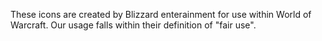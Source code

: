 These icons are created by Blizzard enterainment for use within World of Warcraft. Our usage falls within their definition of "fair use".
